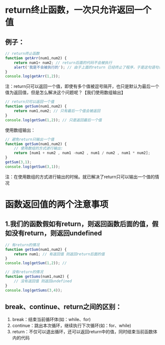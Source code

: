 # return终止函数，一次只允许返回一个值

## 例子：

```javaScript
// return终止函数
function getArr(num1,num2) {
    return num1+ num2; // return后面的代码不会被执行
    alert('我是不会被执行的'); // 由于上面的return 已经终止了程序，于是这句语句也不会再被执行
}
console.log(getArr(1,2));
```

注：return只可以返回一个值，即使有多个值被逗号隔开，也只是默认为最后一个值为返回值，但是怎么解决这个问题呢？【我们使用数组输出】

```javaScript
// return只可以返回一个值
function getSum(num1,num2) {
    return num1,num2; // 只有最后一个值会被返回
}
console.log(getSum(1,2)); // 只是返回最后一个值
```

使用数组输出：

```javaScript
// 避免return只输出一个值
function getSum(num1,num2) {
    // 使用数组的方式进行输出:
    return [num1 + num2 , num1 -num2 , num1 / num2 , num1 * num2];
}
getSum(3,1);
console.log(getSum(3,1));
```

注：在使用数组的方式进行输出的时候。就已解决了return只可以输出一个值的情况



# 函数返回值的两个注意事项

## 1.我们的函数假如有return，则返回函数后面的值，假如没有return，则返回undefined

```javaScript
// 有return的情况
function getSum(num1,num2) {
    return num1; // 有返回值 则返回return后面的值
}
console.log(getSum(1,2)); //

// 没有return的情况
function getSums(num1,num2) {
    // 没有返回值 则返回undefined
}
console.log(getSums(3,4));
```



## break、continue、return之间的区别：

1. break：结束当前循环体(如：while、for)
2. continue：跳出本次循环，继续执行下次循环(如：for、while)
3. return：不仅可以退出循环，还可以返回return中的值，同时结束当前函数体内的代码